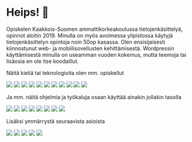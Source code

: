 # Heips! 👋

Opiskelen Kaakkois-Suomen ammattikorkeakoulussa tietojenkäsittelyä, opinnot aloitin 2019. Minulla on myös avoimessa ylipistossa käytyjä tietojenkäsittelyn opintoja noin 50op kasassa. Olen ensisijaisesti kiinnostunut web- ja mobiilisovellusten kehittämisestä. Wordpressin käyttämisestä minulla on useamman vuoden kokemus, mutta teemoja tai lisäosia en ole itse koodaillut. 

Näitä kieliä tai teknologioita olen mm. opiskellut

![](https://img.shields.io/static/v1?label=&message=Node.js&color=blueviolet) ![](https://img.shields.io/static/v1?label=&message=React&color=blueviolet) ![](https://img.shields.io/static/v1?label=&message=ReactNative&color=blueviolet) ![](https://img.shields.io/static/v1?label=&message=JavaScript&color=blueviolet) ![](https://img.shields.io/static/v1?label=&message=Java&color=blueviolet) ![](https://img.shields.io/static/v1?label=&message=Python&color=blueviolet) ![](https://img.shields.io/static/v1?label=&message=Php&color=blueviolet) ![](https://img.shields.io/static/v1?label=&message=HTML&color=blueviolet)  ![](https://img.shields.io/static/v1?label=&message=CSS&color=blueviolet) ![](https://img.shields.io/static/v1?label=&message=MySql&color=blueviolet) ![](https://img.shields.io/static/v1?label=&message=REST_API&color=blueviolet)


Ja mm. näitä ohjelmia ja työkaluja osaan käyttää ainakin jollakin tasolla

![](https://img.shields.io/static/v1?label=&message=VisualStudioCode&color=green) ![](https://img.shields.io/static/v1?label=&message=Unity&color=green) ![](https://img.shields.io/static/v1?label=&message=PhotoShop&color=green) ![](https://img.shields.io/static/v1?label=&message=InDesign&color=green) ![](https://img.shields.io/static/v1?label=&message=Illustrator&color=green) ![](https://img.shields.io/static/v1?label=&message=PremierePro&color=green) ![](https://img.shields.io/static/v1?label=&message=AfterEffects&color=green) ![](https://img.shields.io/static/v1?label=&message=Audition&color=green) 



Lisäksi ymmärrystä seuraavista asioista 

![](https://img.shields.io/static/v1?label=&message=WordPress&color=blue) ![](https://img.shields.io/static/v1?label=&message=Woocommerce&color=blue) ![](https://img.shields.io/static/v1?label=&message=SEO&color=blue) ![](https://img.shields.io/static/v1?label=&message=DigitaalinenMarkkinointi&color=blue) ![](https://img.shields.io/static/v1?label=&message=Bloggaus&color=blue)
